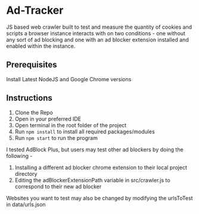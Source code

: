 # Ad-Tracker

JS based web crawler built to test and measure the quantity of cookies and scripts a browser instance interacts with on two conditions - one without any sort of ad blocking and one with an ad blocker extension installed and enabled within the instance.

## Prerequisites
Install Latest NodeJS and Google Chrome versions

## Instructions
1. Clone the Repo
2. Open in your preferred IDE
3. Open terminal in the root folder of the project
5. Run `npm install` to install all required packages/modules
6. Run `npm start` to run the program

   
I tested AdBlock Plus, but users may test other ad blockers by doing the following -

1. Installing a different ad blocker chrome extension to their local project directory
2. Editing the adBlockerExtensionPath variable in src/crawler.js to correspond to their new ad blocker

Websites you want to test may also be changed by modifying the urlsToTest in data/urls.json
